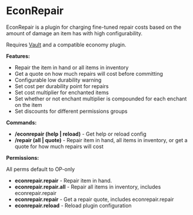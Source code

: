 # EconRepair
EconRepair is a plugin for charging fine-tuned repair costs based on the amount of damage an item has with high configurability.

Requires [Vault](https://www.spigotmc.org/resources/vault.34315/) and a compatible economy plugin.

**Features:**

* Repair the item in hand or all items in inventory
* Get a quote on how much repairs will cost before committing
* Configurable low durability warning
* Set cost per durability point for repairs
* Set cost multiplier for enchanted items
* Set whether or not enchant multiplier is compounded for each enchant on the item
* Set discounts for different permissions groups

**Commands:**

* **/econrepair (help | reload)** - Get help or reload config
* **/repair (all | quote)** - Repair item in hand, all items in inventory, or get a quote for how much repairs will cost

**Permissions:**

All perms default to OP-only

* **econrepair.repair** - Repair item in hand.
* **econrepair.repair.all** - Repair all items in inventory, includes econrepair.repair
* **econrepair.repair** - Get a repair quote, includes econrepair.repair
* **econrepair.reload** - Reload plugin configuration
